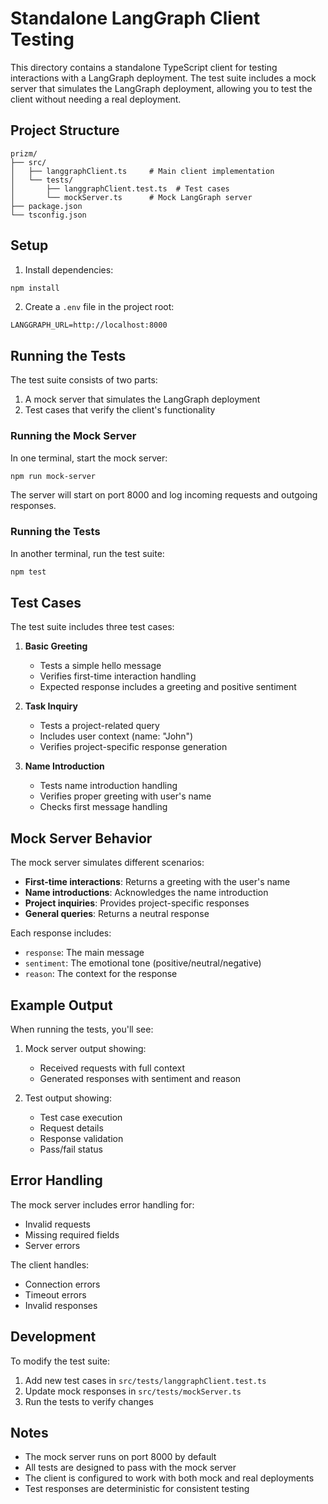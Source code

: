 # Standalone LangGraph Client Testing

This directory contains a standalone TypeScript client for testing interactions with a LangGraph deployment. The test suite includes a mock server that simulates the LangGraph deployment, allowing you to test the client without needing a real deployment.

## Project Structure

```
prizm/
├── src/
│   ├── langgraphClient.ts     # Main client implementation
│   └── tests/
│       ├── langgraphClient.test.ts  # Test cases
│       └── mockServer.ts      # Mock LangGraph server
├── package.json
└── tsconfig.json
```

## Setup

1. Install dependencies:
```bash
npm install
```

2. Create a `.env` file in the project root:
```env
LANGGRAPH_URL=http://localhost:8000
```

## Running the Tests

The test suite consists of two parts:
1. A mock server that simulates the LangGraph deployment
2. Test cases that verify the client's functionality

### Running the Mock Server

In one terminal, start the mock server:
```bash
npm run mock-server
```

The server will start on port 8000 and log incoming requests and outgoing responses.

### Running the Tests

In another terminal, run the test suite:
```bash
npm test
```

## Test Cases

The test suite includes three test cases:

1. **Basic Greeting**
   - Tests a simple hello message
   - Verifies first-time interaction handling
   - Expected response includes a greeting and positive sentiment

2. **Task Inquiry**
   - Tests a project-related query
   - Includes user context (name: "John")
   - Verifies project-specific response generation

3. **Name Introduction**
   - Tests name introduction handling
   - Verifies proper greeting with user's name
   - Checks first message handling

## Mock Server Behavior

The mock server simulates different scenarios:

- **First-time interactions**: Returns a greeting with the user's name
- **Name introductions**: Acknowledges the name introduction
- **Project inquiries**: Provides project-specific responses
- **General queries**: Returns a neutral response

Each response includes:
- `response`: The main message
- `sentiment`: The emotional tone (positive/neutral/negative)
- `reason`: The context for the response

## Example Output

When running the tests, you'll see:

1. Mock server output showing:
   - Received requests with full context
   - Generated responses with sentiment and reason

2. Test output showing:
   - Test case execution
   - Request details
   - Response validation
   - Pass/fail status

## Error Handling

The mock server includes error handling for:
- Invalid requests
- Missing required fields
- Server errors

The client handles:
- Connection errors
- Timeout errors
- Invalid responses

## Development

To modify the test suite:

1. Add new test cases in `src/tests/langgraphClient.test.ts`
2. Update mock responses in `src/tests/mockServer.ts`
3. Run the tests to verify changes

## Notes

- The mock server runs on port 8000 by default
- All tests are designed to pass with the mock server
- The client is configured to work with both mock and real deployments
- Test responses are deterministic for consistent testing 